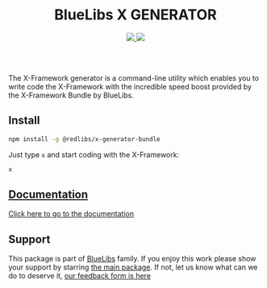 <h1 align="center">BlueLibs X GENERATOR</h1>

<p align="center">
  <a href="https://travis-ci.org/bluelibs/x-generator-bundle">
    <img src="https://api.travis-ci.org/bluelibs/x-generator-bundle.svg?branch=master" />
  </a>
  <a href="https://coveralls.io/github/bluelibs/x-generator-bundle?branch=master">
    <img src="https://coveralls.io/repos/github/bluelibs/x-generator-bundle/badge.svg?branch=master" />
  </a>
</p>

<br />
<br />

The X-Framework generator is a command-line utility which enables you to write code the X-Framework with the incredible speed boost provided by the X-Framework Bundle by BlueLibs.

## Install

```bash
npm install -g @redlibs/x-generator-bundle
```

Just type `x` and start coding with the X-Framework:

```bash
x
```

## [Documentation](./DOCUMENTATION.md)

[Click here to go to the documentation](./DOCUMENTATION.md)

## Support

This package is part of [BlueLibs](https://www.bluelibs.com) family. If you enjoy this work please show your support by starring [the main package](https://github.com/bluelibs/bluelibs). If not, let us know what can we do to deserve it, [our feedback form is here](https://forms.gle/DTMg5Urgqey9QqLFA)
